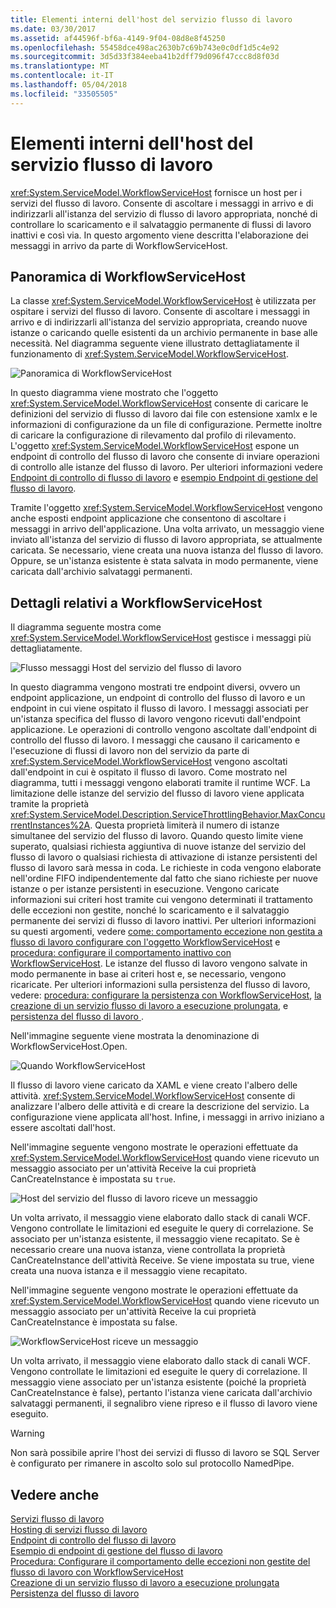 ```yaml
---
title: Elementi interni dell'host del servizio flusso di lavoro
ms.date: 03/30/2017
ms.assetid: af44596f-bf6a-4149-9f04-08d8e8f45250
ms.openlocfilehash: 55458dce498ac2630b7c69b743e0c0df1d5c4e92
ms.sourcegitcommit: 3d5d33f384eeba41b2dff79d096f47ccc8d8f03d
ms.translationtype: MT
ms.contentlocale: it-IT
ms.lasthandoff: 05/04/2018
ms.locfileid: "33505505"
---
```

# <a name="workflow-service-host-internals"></a>Elementi interni dell'host del servizio flusso di lavoro
<xref:System.ServiceModel.WorkflowServiceHost> fornisce un host per i servizi del flusso di lavoro. Consente di ascoltare i messaggi in arrivo e di indirizzarli all'istanza del servizio di flusso di lavoro appropriata, nonché di controllare lo scaricamento e il salvataggio permanente di flussi di lavoro inattivi e così via. In questo argomento viene descritta l'elaborazione dei messaggi in arrivo da parte di WorkflowServiceHost.  
  
## <a name="workflowservicehost-overview"></a>Panoramica di WorkflowServiceHost  
 La classe <xref:System.ServiceModel.WorkflowServiceHost> è utilizzata per ospitare i servizi del flusso di lavoro. Consente di ascoltare i messaggi in arrivo e di indirizzarli all'istanza del servizio appropriata, creando nuove istanze o caricando quelle esistenti da un archivio permanente in base alle necessità.  Nel diagramma seguente viene illustrato dettagliatamente il funzionamento di <xref:System.ServiceModel.WorkflowServiceHost>.  
  
 ![Panoramica di WorkflowServiceHost](../../../../docs/framework/wcf/feature-details/media/wfshhighlevel.gif "WFSHHighLevel")  
  
 In questo diagramma viene mostrato che l'oggetto <xref:System.ServiceModel.WorkflowServiceHost> consente di caricare le definizioni del servizio di flusso di lavoro dai file con estensione xamlx e le informazioni di configurazione da un file di configurazione. Permette inoltre di caricare la configurazione di rilevamento dal profilo di rilevamento. L'oggetto <xref:System.ServiceModel.WorkflowServiceHost> espone un endpoint di controllo del flusso di lavoro che consente di inviare operazioni di controllo alle istanze del flusso di lavoro.  Per ulteriori informazioni vedere [Endpoint di controllo di flusso di lavoro](../../../../docs/framework/wcf/feature-details/workflow-control-endpoint.md) e [esempio Endpoint di gestione del flusso di lavoro](../../../../docs/framework/windows-workflow-foundation/samples/workflow-management-endpoint-sample.md).  
  
 Tramite l'oggetto <xref:System.ServiceModel.WorkflowServiceHost> vengono anche esposti endpoint applicazione che consentono di ascoltare i messaggi in arrivo dell'applicazione. Una volta arrivato, un messaggio viene inviato all'istanza del servizio di flusso di lavoro appropriata, se attualmente caricata. Se necessario, viene creata una nuova istanza del flusso di lavoro. Oppure, se un'istanza esistente è stata salvata in modo permanente, viene caricata dall'archivio salvataggi permanenti.  
  
## <a name="workflowservicehost-details"></a>Dettagli relativi a WorkflowServiceHost  
 Il diagramma seguente mostra come <xref:System.ServiceModel.WorkflowServiceHost> gestisce i messaggi più dettagliatamente.  
  
 ![Flusso messaggi Host del servizio del flusso di lavoro](../../../../docs/framework/wcf/feature-details/media/wfshmessageflow.gif "WFSHMessageFlow")  
  
 In questo diagramma vengono mostrati tre endpoint diversi, ovvero un endpoint applicazione, un endpoint di controllo del flusso di lavoro e un endpoint in cui viene ospitato il flusso di lavoro. I messaggi associati per un'istanza specifica del flusso di lavoro vengono ricevuti dall'endpoint applicazione. Le operazioni di controllo vengono ascoltate dall'endpoint di controllo del flusso di lavoro. I messaggi che causano il caricamento e l'esecuzione di flussi di lavoro non del servizio da parte di <xref:System.ServiceModel.WorkflowServiceHost> vengono ascoltati dall'endpoint in cui è ospitato il flusso di lavoro. Come mostrato nel diagramma, tutti i messaggi vengono elaborati tramite il runtime WCF.  La limitazione delle istanze del servizio del flusso di lavoro viene applicata tramite la proprietà <xref:System.ServiceModel.Description.ServiceThrottlingBehavior.MaxConcurrentInstances%2A>. Questa proprietà limiterà il numero di istanze simultanee del servizio del flusso di lavoro. Quando questo limite viene superato, qualsiasi richiesta aggiuntiva di nuove istanze del servizio del flusso di lavoro o qualsiasi richiesta di attivazione di istanze persistenti del flusso di lavoro sarà messa in coda. Le richieste in coda vengono elaborate nell'ordine FIFO indipendentemente dal fatto che siano richieste per nuove istanze o per istanze persistenti in esecuzione. Vengono caricate informazioni sui criteri host tramite cui vengono determinati il trattamento delle eccezioni non gestite, nonché lo scaricamento e il salvataggio permanente dei servizi di flusso di lavoro inattivi. Per ulteriori informazioni su questi argomenti, vedere [come: comportamento eccezione non gestita a flusso di lavoro configurare con l'oggetto WorkflowServiceHost](../../../../docs/framework/wcf/feature-details/config-workflow-unhandled-exception-workflowservicehost.md) e [procedura: configurare il comportamento inattivo con WorkflowServiceHost](../../../../docs/framework/wcf/feature-details/how-to-configure-idle-behavior-with-workflowservicehost.md). Le istanze del flusso di lavoro vengono salvate in modo permanente in base ai criteri host e, se necessario, vengono ricaricate. Per ulteriori informazioni sulla persistenza del flusso di lavoro, vedere: [procedura: configurare la persistenza con WorkflowServiceHost](../../../../docs/framework/wcf/feature-details/how-to-configure-persistence-with-workflowservicehost.md), [la creazione di un servizio flusso di lavoro a esecuzione prolungata](../../../../docs/framework/wcf/feature-details/creating-a-long-running-workflow-service.md), e [persistenza del flusso di lavoro ](../../../../docs/framework/windows-workflow-foundation/workflow-persistence.md).  
  
 Nell'immagine seguente viene mostrata la denominazione di WorkflowServiceHost.Open.  
  
 ![Quando WorkflowServiceHost](../../../../docs/framework/wcf/feature-details/media/wfhostopen.gif "WFHostOpen")  
  
 Il flusso di lavoro viene caricato da XAML e viene creato l'albero delle attività. <xref:System.ServiceModel.WorkflowServiceHost> consente di analizzare l'albero delle attività e di creare la descrizione del servizio. La configurazione viene applicata all'host. Infine, i messaggi in arrivo iniziano a essere ascoltati dall'host.  
  
 Nell'immagine seguente vengono mostrate le operazioni effettuate da <xref:System.ServiceModel.WorkflowServiceHost> quando viene ricevuto un messaggio associato per un'attività Receive la cui proprietà CanCreateInstance è impostata su `true`.  
  
 ![Host del servizio del flusso di lavoro riceve un messaggio](../../../../docs/framework/wcf/feature-details/media/wfhreceivemessagecci.gif "WFHReceiveMessageCCI")  
  
 Un volta arrivato, il messaggio viene elaborato dallo stack di canali WCF. Vengono controllate le limitazioni ed eseguite le query di correlazione. Se associato per un'istanza esistente, il messaggio viene recapitato. Se è necessario creare una nuova istanza, viene controllata la proprietà CanCreateInstance dell'attività Receive. Se viene impostata su true, viene creata una nuova istanza e il messaggio viene recapitato.  
  
 Nell'immagine seguente vengono mostrate le operazioni effettuate da <xref:System.ServiceModel.WorkflowServiceHost> quando viene ricevuto un messaggio associato per un'attività Receive la cui proprietà CanCreateInstance è impostata su false.  
  
 ![WorkflowServiceHost riceve un messaggio](../../../../docs/framework/wcf/feature-details/media/wfshreceivemessage.gif "WFSHReceiveMessage")  
  
 Un volta arrivato, il messaggio viene elaborato dallo stack di canali WCF. Vengono controllate le limitazioni ed eseguite le query di correlazione. Il messaggio viene associato per un'istanza esistente (poiché la proprietà CanCreateInstance è false), pertanto l'istanza viene caricata dall'archivio salvataggi permanenti, il segnalibro viene ripreso e il flusso di lavoro viene eseguito.  
  
> [!WARNING]
>  Non sarà possibile aprire l'host dei servizi di flusso di lavoro se SQL Server è configurato per rimanere in ascolto solo sul protocollo NamedPipe.  
  
## <a name="see-also"></a>Vedere anche  
 [Servizi flusso di lavoro](../../../../docs/framework/wcf/feature-details/workflow-services.md)  
 [Hosting di servizi flusso di lavoro](../../../../docs/framework/wcf/feature-details/hosting-workflow-services.md)  
 [Endpoint di controllo del flusso di lavoro](../../../../docs/framework/wcf/feature-details/workflow-control-endpoint.md)  
 [Esempio di endpoint di gestione del flusso di lavoro](../../../../docs/framework/windows-workflow-foundation/samples/workflow-management-endpoint-sample.md)  
 [Procedura: Configurare il comportamento delle eccezioni non gestite del flusso di lavoro con WorkflowServiceHost](../../../../docs/framework/wcf/feature-details/config-workflow-unhandled-exception-workflowservicehost.md)  
 [Creazione di un servizio flusso di lavoro a esecuzione prolungata](../../../../docs/framework/wcf/feature-details/creating-a-long-running-workflow-service.md)  
 [Persistenza del flusso di lavoro](../../../../docs/framework/windows-workflow-foundation/workflow-persistence.md)
